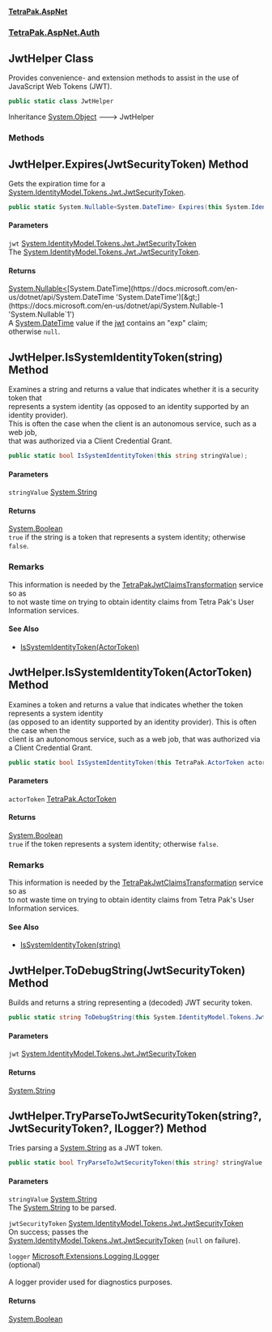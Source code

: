 #### [TetraPak.AspNet](index.md 'index')
### [TetraPak.AspNet.Auth](TetraPak_AspNet_Auth.md 'TetraPak.AspNet.Auth')
## JwtHelper Class
Provides convenience- and extension methods to assist in the use of JavaScript Web Tokens (JWT).   
```csharp
public static class JwtHelper
```

Inheritance [System.Object](https://docs.microsoft.com/en-us/dotnet/api/System.Object 'System.Object') &#129106; JwtHelper  
### Methods
<a name='TetraPak_AspNet_Auth_JwtHelper_Expires(System_IdentityModel_Tokens_Jwt_JwtSecurityToken)'></a>
## JwtHelper.Expires(JwtSecurityToken) Method
Gets the expiration time for a [System.IdentityModel.Tokens.Jwt.JwtSecurityToken](https://docs.microsoft.com/en-us/dotnet/api/System.IdentityModel.Tokens.Jwt.JwtSecurityToken 'System.IdentityModel.Tokens.Jwt.JwtSecurityToken').   
```csharp
public static System.Nullable<System.DateTime> Expires(this System.IdentityModel.Tokens.Jwt.JwtSecurityToken jwt);
```
#### Parameters
<a name='TetraPak_AspNet_Auth_JwtHelper_Expires(System_IdentityModel_Tokens_Jwt_JwtSecurityToken)_jwt'></a>
`jwt` [System.IdentityModel.Tokens.Jwt.JwtSecurityToken](https://docs.microsoft.com/en-us/dotnet/api/System.IdentityModel.Tokens.Jwt.JwtSecurityToken 'System.IdentityModel.Tokens.Jwt.JwtSecurityToken')  
The [System.IdentityModel.Tokens.Jwt.JwtSecurityToken](https://docs.microsoft.com/en-us/dotnet/api/System.IdentityModel.Tokens.Jwt.JwtSecurityToken 'System.IdentityModel.Tokens.Jwt.JwtSecurityToken').  
  
#### Returns
[System.Nullable&lt;](https://docs.microsoft.com/en-us/dotnet/api/System.Nullable-1 'System.Nullable`1')[System.DateTime](https://docs.microsoft.com/en-us/dotnet/api/System.DateTime 'System.DateTime')[&gt;](https://docs.microsoft.com/en-us/dotnet/api/System.Nullable-1 'System.Nullable`1')  
A [System.DateTime](https://docs.microsoft.com/en-us/dotnet/api/System.DateTime 'System.DateTime') value if the [jwt](TetraPak_AspNet_Auth_JwtHelper.md#TetraPak_AspNet_Auth_JwtHelper_Expires(System_IdentityModel_Tokens_Jwt_JwtSecurityToken)_jwt 'TetraPak.AspNet.Auth.JwtHelper.Expires(System.IdentityModel.Tokens.Jwt.JwtSecurityToken).jwt') contains an "exp" claim;  
otherwise `null`.   
  
<a name='TetraPak_AspNet_Auth_JwtHelper_IsSystemIdentityToken(string)'></a>
## JwtHelper.IsSystemIdentityToken(string) Method
Examines a string and returns a value that indicates whether it is a security token that  
represents a system identity (as opposed to an identity supported by an identity provider).  
This is often the case when the client is an autonomous service, such as a web job,  
that was authorized via a Client Credential Grant.   
```csharp
public static bool IsSystemIdentityToken(this string stringValue);
```
#### Parameters
<a name='TetraPak_AspNet_Auth_JwtHelper_IsSystemIdentityToken(string)_stringValue'></a>
`stringValue` [System.String](https://docs.microsoft.com/en-us/dotnet/api/System.String 'System.String')  
  
#### Returns
[System.Boolean](https://docs.microsoft.com/en-us/dotnet/api/System.Boolean 'System.Boolean')  
`true` if the string is a token that represents a system identity; otherwise `false`.  
            
### Remarks
This information is needed by the [TetraPakJwtClaimsTransformation](TetraPak_AspNet_TetraPakJwtClaimsTransformation.md 'TetraPak.AspNet.TetraPakJwtClaimsTransformation') service so as  
to not waste time on trying to obtain identity claims from Tetra Pak's User Information services.  
#### See Also
- [IsSystemIdentityToken(ActorToken)](TetraPak_AspNet_Auth_JwtHelper.md#TetraPak_AspNet_Auth_JwtHelper_IsSystemIdentityToken(TetraPak_ActorToken) 'TetraPak.AspNet.Auth.JwtHelper.IsSystemIdentityToken(TetraPak.ActorToken)')
  
<a name='TetraPak_AspNet_Auth_JwtHelper_IsSystemIdentityToken(TetraPak_ActorToken)'></a>
## JwtHelper.IsSystemIdentityToken(ActorToken) Method
Examines a token and returns a value that indicates whether the token represents a system identity  
(as opposed to an identity supported by an identity provider). This is often the case when the  
client is an autonomous service, such as a web job, that was authorized via a Client Credential Grant.   
```csharp
public static bool IsSystemIdentityToken(this TetraPak.ActorToken actorToken);
```
#### Parameters
<a name='TetraPak_AspNet_Auth_JwtHelper_IsSystemIdentityToken(TetraPak_ActorToken)_actorToken'></a>
`actorToken` [TetraPak.ActorToken](https://docs.microsoft.com/en-us/dotnet/api/TetraPak.ActorToken 'TetraPak.ActorToken')  
  
#### Returns
[System.Boolean](https://docs.microsoft.com/en-us/dotnet/api/System.Boolean 'System.Boolean')  
`true` if the token represents a system identity; otherwise `false`.  
            
### Remarks
This information is needed by the [TetraPakJwtClaimsTransformation](TetraPak_AspNet_TetraPakJwtClaimsTransformation.md 'TetraPak.AspNet.TetraPakJwtClaimsTransformation') service so as  
to not waste time on trying to obtain identity claims from Tetra Pak's User Information services.  
#### See Also
- [IsSystemIdentityToken(string)](TetraPak_AspNet_Auth_JwtHelper.md#TetraPak_AspNet_Auth_JwtHelper_IsSystemIdentityToken(string) 'TetraPak.AspNet.Auth.JwtHelper.IsSystemIdentityToken(string)')
  
<a name='TetraPak_AspNet_Auth_JwtHelper_ToDebugString(System_IdentityModel_Tokens_Jwt_JwtSecurityToken)'></a>
## JwtHelper.ToDebugString(JwtSecurityToken) Method
Builds and returns a string representing a (decoded) JWT security token.  
```csharp
public static string ToDebugString(this System.IdentityModel.Tokens.Jwt.JwtSecurityToken jwt);
```
#### Parameters
<a name='TetraPak_AspNet_Auth_JwtHelper_ToDebugString(System_IdentityModel_Tokens_Jwt_JwtSecurityToken)_jwt'></a>
`jwt` [System.IdentityModel.Tokens.Jwt.JwtSecurityToken](https://docs.microsoft.com/en-us/dotnet/api/System.IdentityModel.Tokens.Jwt.JwtSecurityToken 'System.IdentityModel.Tokens.Jwt.JwtSecurityToken')  
  
#### Returns
[System.String](https://docs.microsoft.com/en-us/dotnet/api/System.String 'System.String')  
  
<a name='TetraPak_AspNet_Auth_JwtHelper_TryParseToJwtSecurityToken(string__System_IdentityModel_Tokens_Jwt_JwtSecurityToken__Microsoft_Extensions_Logging_ILogger_)'></a>
## JwtHelper.TryParseToJwtSecurityToken(string?, JwtSecurityToken?, ILogger?) Method
Tries parsing a [System.String](https://docs.microsoft.com/en-us/dotnet/api/System.String 'System.String') as a JWT token.  
```csharp
public static bool TryParseToJwtSecurityToken(this string? stringValue, out System.IdentityModel.Tokens.Jwt.JwtSecurityToken? jwtSecurityToken, Microsoft.Extensions.Logging.ILogger? logger=null);
```
#### Parameters
<a name='TetraPak_AspNet_Auth_JwtHelper_TryParseToJwtSecurityToken(string__System_IdentityModel_Tokens_Jwt_JwtSecurityToken__Microsoft_Extensions_Logging_ILogger_)_stringValue'></a>
`stringValue` [System.String](https://docs.microsoft.com/en-us/dotnet/api/System.String 'System.String')  
The [System.String](https://docs.microsoft.com/en-us/dotnet/api/System.String 'System.String') to be parsed.  
  
<a name='TetraPak_AspNet_Auth_JwtHelper_TryParseToJwtSecurityToken(string__System_IdentityModel_Tokens_Jwt_JwtSecurityToken__Microsoft_Extensions_Logging_ILogger_)_jwtSecurityToken'></a>
`jwtSecurityToken` [System.IdentityModel.Tokens.Jwt.JwtSecurityToken](https://docs.microsoft.com/en-us/dotnet/api/System.IdentityModel.Tokens.Jwt.JwtSecurityToken 'System.IdentityModel.Tokens.Jwt.JwtSecurityToken')  
On success; passes the [System.IdentityModel.Tokens.Jwt.JwtSecurityToken](https://docs.microsoft.com/en-us/dotnet/api/System.IdentityModel.Tokens.Jwt.JwtSecurityToken 'System.IdentityModel.Tokens.Jwt.JwtSecurityToken') (`null` on failure).   
  
<a name='TetraPak_AspNet_Auth_JwtHelper_TryParseToJwtSecurityToken(string__System_IdentityModel_Tokens_Jwt_JwtSecurityToken__Microsoft_Extensions_Logging_ILogger_)_logger'></a>
`logger` [Microsoft.Extensions.Logging.ILogger](https://docs.microsoft.com/en-us/dotnet/api/Microsoft.Extensions.Logging.ILogger 'Microsoft.Extensions.Logging.ILogger')  
(optional)<br/>  
A logger provider used for diagnostics purposes.  
  
#### Returns
[System.Boolean](https://docs.microsoft.com/en-us/dotnet/api/System.Boolean 'System.Boolean')  
  
